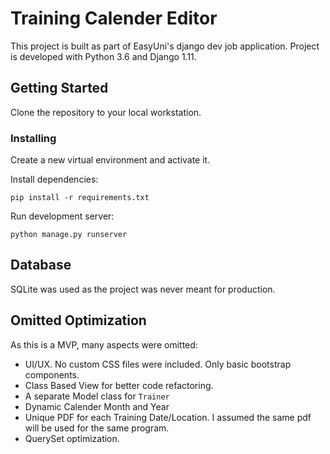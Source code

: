 # Training Calender Editor

This project is built as part of EasyUni's django dev job application. Project is developed with Python 3.6 and Django 1.11.

## Getting Started

Clone the repository to your local workstation.

### Installing

Create a new virtual environment and activate it.

Install dependencies:
```
pip install -r requirements.txt
```

Run development server:
```
python manage.py runserver
```

## Database
SQLite was used as the project was never meant for production.

## Omitted Optimization
As this is a MVP, many aspects were omitted:
* UI/UX. No custom CSS files were included. Only basic bootstrap components.
* Class Based View for better code refactoring.
* A separate Model class for `Trainer`
* Dynamic Calender Month and Year
* Unique PDF for each Training Date/Location. I assumed the same pdf will be used for the same program.
* QuerySet optimization.

